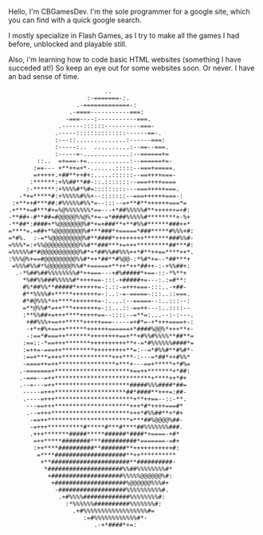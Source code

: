 Hello, I'm CBGamesDev. I'm the sole programmer for a google site, which you can find with a quick google search. 

I mostly specialize in Flash Games, as I try to make all the games I had before, unblocked and playable still. 

Also, i'm learning how to code basic HTML websites (something I have succeded at!) So keep an eye out for some websites soon. Or never. I have an bad sense of time. 

                                        
                                                                   
                                                                   
                               ..                                  
                          :-=======-:.                             
                       .-=============-:                           
                     .-====-----------===:                         
                    -===----:-----------===.                       
                  .------::::::----------===-                      
                 .-----::::::::::::::------==-.                    
                 :---::..............:------===:                   
                 :-----:..  ..........:--==--===.                  
                 :-----=-.............:--======+=                  
            ::..  =+===-+=............:--======+=-                 
           :==--- +**++=+*-.......:::::--===+=====.                
           =+++++.+##**++#+:.....::::::--==++++===-                
          :******:+%%##**##-::.:::::::--===++++====                
         :-******:+%%%%#*%#=:::::::::---===+++++===.               
       -*+=*****#:+%%%%%#%%+--:::::::--===++++++===-:              
     :+**++#***##:#%%%%%#%%*=--:::--=+**#**++++++===*=             
    .+***+=#***#+=%@%%%%%%%*==---+*##%%%%%#**++++++=+#:            
    -**##+-#**##=#@@@@@%%@%*+=-=*####%%%%%#********+-%+            
    -**##*:####+*%@@@@@@@%#*+=+###**+**#%%#******###++*            
    =****=.=##+*%@@@@@@@@%#***###*+=====*###*****#%%%+#:           
    =*#%.  :-=*%@@@@@@@@@%#**####*++++++++*******###%%#-           
    =%%%*=:+%%@@@@@@@@@@%%#**###***+=+++*********##***#:           
    =%%%%%#*#@@@@@@@@@@@%#*+*##%%##%%%++*#**++==****++*.           
    :%%%@%+==#@@@@@@@@@%%#*++*##**#%@@-:*%#*+=--*##***+            
     =%%%#%%#*%@@@@@@@%%#*+=====+**++*++*##++-:-+%%##+:            
      .-*%##%##%%%%%%%%#*++===---+#%#####*+==-::-*%**+             
        *%##%%###%%%%%#*++++==-:::-+#####+=---:.:=#**:             
        #%*##%%**#####*++++++=-:.::-=+++===-:::..-+##-             
        #**%%%%#+*****+++++++=-:..:-=-=====-:::..::===.            
        #*#@%%%*++****+++++++=-:....:--=====--:..:::--:            
        =**@%%#*=++***+++++++=-::...::-==++---:..::::--            
        :**%%##+=+++****+++++==--::::--=**=:...--:-:---.           
         +##%%%+==++*****+++++===-----=+#*=-+*+++====+-:           
         -+*+#%+==++******++++++======+*####%@@%*+++**+-           
         -:==*#===++*******++++++++==+**+#%%#%%%%**##**=           
        :==::-*==+++*******++++++++++**+-=*#%%%%%%####*=           
        :=++=-===++*********+++++++++**=:--=*#%%#**#%#*-           
        :==+***=+++**************+++***-:---=*##*++#%%*            
        -====++=++****************+***+---==+*****+*#%=            
       .-=======+*********************+==++*******+*##:            
       .-===--=++***************************+****++*#+             
       .--=---=++*********************#####%%%####*##=             
        -----=+++********************##*####**+++=:##-             
        .----=+++**********************+**++==--::-**.             
         ---==+++*********************+++*#*++++===#*              
         .--=+++**********************+++*#%%##**+*#+              
          -==++***********************+***##%@@@@%##-              
          -=+++**********#*****#***#****##%%%%%%%###.              
          .+++*******#####*****######*####*+====-+#*               
           =++*****########***##########*=======-=#+               
           :++****##########**#######**+++++++++++#:               
            =****####################**++**********                
             +**######################**##########-                
              *#####################%%##%%%%%%%%#*                 
               +####################%%%%%@@@@@@%#:                 
                +####################%@@@@@@%%%#+                  
                 -###################%%%%%%%%%%#.                  
                  .+#%%%%#############%%%%%%%%#:                   
                    :*%%%%%%##########%%%%%%%#:                    
                      .+#%%%%%%%%%%%%%%%%%%#=                      
                         :=#%%%%%%%%%%%%#*-                        
                            .-+*####*+=:                           
                                                              

                                                                
                               
